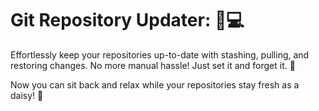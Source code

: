 # Git Repository Updater: 🔄💻

Effortlessly keep your repositories up-to-date with stashing, pulling, and restoring changes. No more manual hassle! Just set it and forget it. 🚀

Now you can sit back and relax while your repositories stay fresh as a daisy! 🌼
